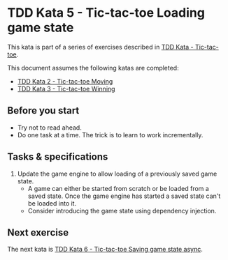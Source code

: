# TDD Kata 5 - Tic-tac-toe Loading game state 

This kata is part of a series of exercises described in [TDD Kata - Tic-tac-toe](tdd_kata0.md).

This document assumes the following katas are completed: 
- [TDD Kata 2 - Tic-tac-toe Moving](tdd_kata2.md)
- [TDD Kata 3 - Tic-tac-toe Winning](tdd_kata3.md)

## Before you start

- Try not to read ahead.
- Do one task at a time. The trick is to learn to work incrementally.

## Tasks & specifications

1.  Update the game engine to allow loading of a previously saved game state.
    - A game can either be started from scratch or be loaded from a saved state. Once the game engine has started a saved state can't be loaded into it.
    - Consider introducing the game state using dependency injection.

## Next exercise

The next kata is [TDD Kata 6 - Tic-tac-toe Saving game state async](tdd_kata6.md).